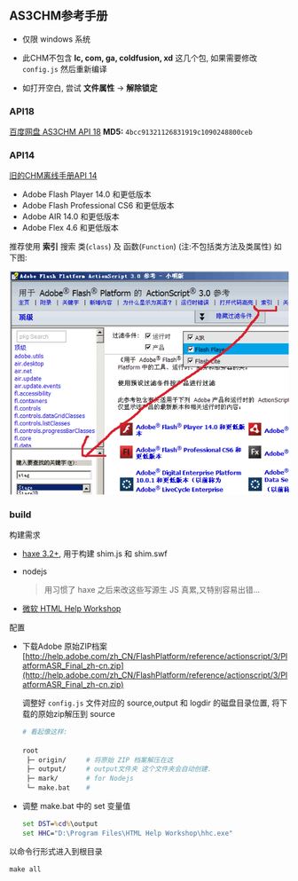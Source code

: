 AS3CHM参考手册
------

 * 仅限 windows 系统

 * 此CHM不包含 **lc, com, ga, coldfusion, xd**  这几个包, 如果需要修改 `config.js` 然后重新编译
 
 * 如打开空白, 尝试 **文件属性** -> **解除锁定** 

### API18

[百度网盘 AS3CHM API 18](http://pan.baidu.com/s/1sjxISdn)  **MD5:** `4bcc91321126831919c1090248800ceb`

### API14

[旧的CHM离线手册API 14](http://pan.baidu.com/s/1ntHSwOh)

 * Adobe Flash Player 14.0 和更低版本
 * Adobe Flash Professional CS6 和更低版本
 * Adobe AIR 14.0 和更低版本
 * Adobe Flex 4.6 和更低版本

推荐使用 **索引** 搜索 类(`class`) 及 函数(`Function`) (注:不包括类方法及类属性) 如下图: 

![asdoc](show.png)

### build

构建需求

 * [haxe 3.2+](http://haxe.org/download/), 用于构建 shim.js 和 shim.swf
 
 * nodejs
 
	> 用习惯了 haxe 之后来改这些写源生 JS 真累,又特别容易出错...
 
 * [微软 HTML Help Workshop](http://www.microsoft.com/en-us/download/details.aspx?id=21138#system-requirements) 
	  
配置
 
 * 下载Adobe 原始ZIP档案 [http://help.adobe.com/zh_CN/FlashPlatform/reference/actionscript/3/PlatformASR_Final_zh-cn.zip](http://help.adobe.com/zh_CN/FlashPlatform/reference/actionscript/3/PlatformASR_Final_zh-cn.zip)
	  
	调整好 `config.js` 文件对应的 source,output 和 logdir 的磁盘目录位置, 将下载的原始zip解压到 source
	
	```bash
	# 看起像这样:
	
	root
	 ├─ origin/		# 将原始 ZIP 档案解压在这
	 ├─ output/		# output文件夹 这个文件夹会自动创建. 	
	 ├─ mark/	 	# for Nodejs
	 └─ make.bat	# 
	```
  
 * 调整 make.bat 中的 set 变量值
 
	```bat
	set DST=%cd%\output
	set HHC="D:\Program Files\HTML Help Workshop\hhc.exe"
	```
	
以命令行形式进入到根目录

```bat
make all
```
